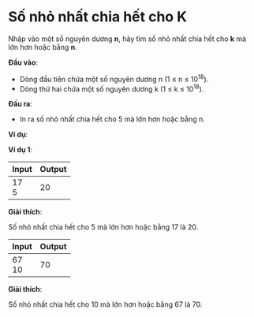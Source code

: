 # Số nhỏ nhất chia hết cho K

Nhập vào một số nguyên dương **n**, hãy tìm số nhỏ nhất chia hết cho **k** mà lớn hơn hoặc bằng **n**.

**Đầu vào**:

- Dòng đầu tiên chứa một số nguyên dương n (1 ≤ n ≤ 10<sup>18</sup>).
- Dòng thứ hai chứa một số nguyên dương k (1 ≤ k ≤ 10<sup>18</sup>).

**Đầu ra**:

- In ra số nhỏ nhất chia hết cho 5 mà lớn hơn hoặc bằng n.

**Ví dụ**:

**Ví dụ 1**:

| Input | Output |
|:-------|:--------|
| 17 <br> 5  |20      |

**Giải thích**:

Số nhỏ nhất chia hết cho 5 mà lớn hơn hoặc bằng 17 là 20.

| Input | Output |
|:-------|:--------|
| 67 <br> 10  | 70      |

**Giải thích**:

Số nhỏ nhất chia hết cho 10 mà lớn hơn hoặc bằng 67 là 70.

